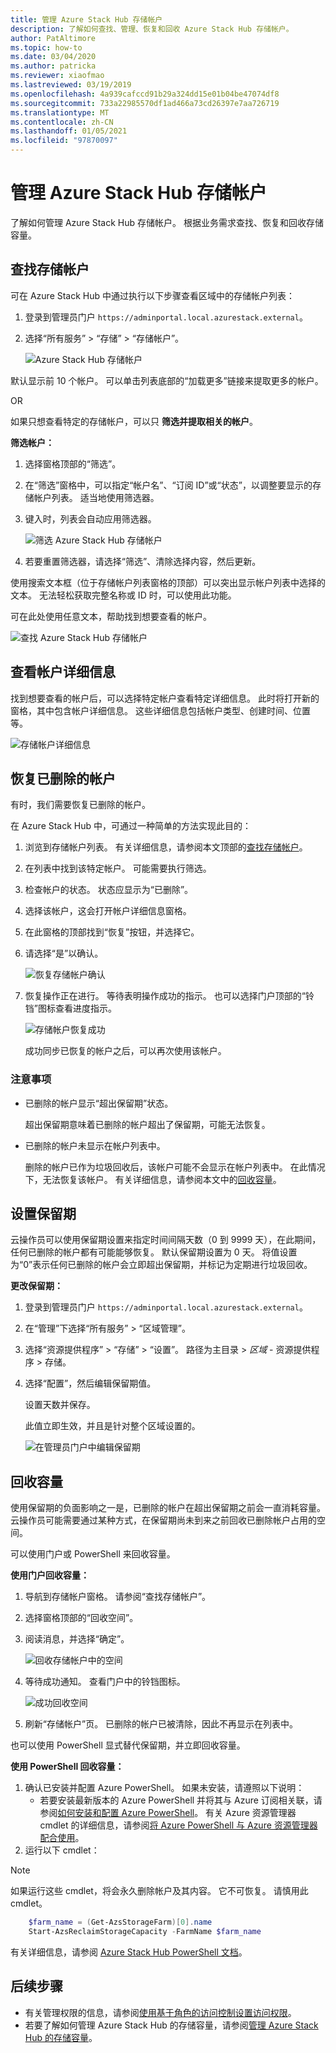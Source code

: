 ```yaml
---
title: 管理 Azure Stack Hub 存储帐户
description: 了解如何查找、管理、恢复和回收 Azure Stack Hub 存储帐户。
author: PatAltimore
ms.topic: how-to
ms.date: 03/04/2020
ms.author: patricka
ms.reviewer: xiaofmao
ms.lastreviewed: 03/19/2019
ms.openlocfilehash: 4a939cafccd91b29a324dd15e01b04be47074df8
ms.sourcegitcommit: 733a22985570df1ad466a73cd26397e7aa726719
ms.translationtype: MT
ms.contentlocale: zh-CN
ms.lasthandoff: 01/05/2021
ms.locfileid: "97870097"
---
```

# <a name="manage-azure-stack-hub-storage-accounts"></a>管理 Azure Stack Hub 存储帐户

了解如何管理 Azure Stack Hub 存储帐户。 根据业务需求查找、恢复和回收存储容量。

## <a name="find-a-storage-account"></a>查找存储帐户

可在 Azure Stack Hub 中通过执行以下步骤查看区域中的存储帐户列表：

1. 登录到管理员门户 `https://adminportal.local.azurestack.external`。

2. 选择“所有服务” > “存储” > “存储帐户”。  

   ![Azure Stack Hub 存储帐户](media/azure-stack-manage-storage-accounts/image4.png)

默认显示前 10 个帐户。 可以单击列表底部的“加载更多”链接来提取更多的帐户。

OR

如果只想查看特定的存储帐户，可以只 **筛选并提取相关的帐户**。

**筛选帐户：**

1. 选择窗格顶部的“筛选”。
2. 在“筛选”窗格中，可以指定“帐户名”、“订阅 ID”或“状态”，以调整要显示的存储帐户列表。   适当地使用筛选器。
3. 键入时，列表会自动应用筛选器。

    ![筛选 Azure Stack Hub 存储帐户](media/azure-stack-manage-storage-accounts/image5.png)

4. 若要重置筛选器，请选择“筛选”、清除选择内容，然后更新。

使用搜索文本框（位于存储帐户列表窗格的顶部）可以突出显示帐户列表中选择的文本。 无法轻松获取完整名称或 ID 时，可以使用此功能。

可在此处使用任意文本，帮助找到想要查看的帐户。

![查找 Azure Stack Hub 存储帐户](media/azure-stack-manage-storage-accounts/image6.png)

## <a name="look-at-account-details"></a>查看帐户详细信息
找到想要查看的帐户后，可以选择特定帐户查看特定详细信息。 此时将打开新的窗格，其中包含帐户详细信息。 这些详细信息包括帐户类型、创建时间、位置等。

![存储帐户详细信息](media/azure-stack-manage-storage-accounts/image7.png)

## <a name="recover-a-deleted-account"></a>恢复已删除的帐户
有时，我们需要恢复已删除的帐户。

在 Azure Stack Hub 中，可通过一种简单的方法实现此目的：

1. 浏览到存储帐户列表。 有关详细信息，请参阅本文顶部的[查找存储帐户](azure-stack-manage-storage-accounts.md)。
2. 在列表中找到该特定帐户。 可能需要执行筛选。
3. 检查帐户的状态。 状态应显示为“已删除”。
4. 选择该帐户，这会打开帐户详细信息窗格。
5. 在此窗格的顶部找到“恢复”按钮，并选择它。
6. 请选择“是”以确认。

   ![恢复存储帐户确认](media/azure-stack-manage-storage-accounts/image8.png)

7. 恢复操作正在进行。 等待表明操作成功的指示。 也可以选择门户顶部的“铃铛”图标查看进度指示。

   ![存储帐户恢复成功](media/azure-stack-manage-storage-accounts/image9.png)

   成功同步已恢复的帐户之后，可以再次使用该帐户。

### <a name="some-gotchas"></a>注意事项
* 已删除的帐户显示“超出保留期”状态。
  
  超出保留期意味着已删除的帐户超出了保留期，可能无法恢复。

* 已删除的帐户未显示在帐户列表中。
  
  删除的帐户已作为垃圾回收后，该帐户可能不会显示在帐户列表中。 在此情况下，无法恢复该帐户。 有关详细信息，请参阅本文中的[回收容量](#reclaim)。

## <a name="set-the-retention-period"></a>设置保留期
云操作员可以使用保留期设置来指定时间间隔天数（0 到 9999 天），在此期间，任何已删除的帐户都有可能能够恢复。 默认保留期设置为 0 天。 将值设置为“0”表示任何已删除的帐户会立即超出保留期，并标记为定期进行垃圾回收。

**更改保留期：**

1. 登录到管理员门户 `https://adminportal.local.azurestack.external`。
2. 在“管理”下选择“所有服务” > “区域管理”。
3. 选择“资源提供程序” > “存储” > “设置”。 路径为主目录 > *区域* - 资源提供程序 > 存储。
4. 选择“配置”，然后编辑保留期值。

   设置天数并保存。

   此值立即生效，并且是针对整个区域设置的。

   ![在管理员门户中编辑保留期](media/azure-stack-manage-storage-accounts/image10.png)

## <a name="reclaim-capacity"></a><a name="reclaim"></a>回收容量
使用保留期的负面影响之一是，已删除的帐户在超出保留期之前会一直消耗容量。 云操作员可能需要通过某种方式，在保留期尚未到来之前回收已删除帐户占用的空间。

可以使用门户或 PowerShell 来回收容量。

**使用门户回收容量：**
1. 导航到存储帐户窗格。 请参阅“查找存储帐户”。
2. 选择窗格顶部的“回收空间”。
3. 阅读消息，并选择“确定”。

    ![回收存储帐户中的空间](media/azure-stack-manage-storage-accounts/image11.png)

4. 等待成功通知。 查看门户中的铃铛图标。

    ![成功回收空间](media/azure-stack-manage-storage-accounts/image12.png)

5. 刷新“存储帐户”页。 已删除的帐户已被清除，因此不再显示在列表中。

也可以使用 PowerShell 显式替代保留期，并立即回收容量。

**使用 PowerShell 回收容量：**

1. 确认已安装并配置 Azure PowerShell。 如果未安装，请遵照以下说明： 
   * 若要安装最新版本的 Azure PowerShell 并将其与 Azure 订阅相关联，请参阅[如何安装和配置 Azure PowerShell](/powershell/azure/)。
   有关 Azure 资源管理器 cmdlet 的详细信息，请参阅[将 Azure PowerShell 与 Azure 资源管理器配合使用](/azure/azure-resource-manager/management/manage-resources-powershell)。
2. 运行以下 cmdlet：

> [!NOTE]  
> 如果运行这些 cmdlet，将会永久删除帐户及其内容。 它不可恢复。 请慎用此 cmdlet。

```powershell  
    $farm_name = (Get-AzsStorageFarm)[0].name
    Start-AzsReclaimStorageCapacity -FarmName $farm_name
```

有关详细信息，请参阅 [Azure Stack Hub PowerShell 文档](/powershell/azure/azure-stack/overview)。
 

## <a name="next-steps"></a>后续步骤

 - 有关管理权限的信息，请参阅[使用基于角色的访问控制设置访问权限](azure-stack-manage-permissions.md)。
 - 若要了解如何管理 Azure Stack Hub 的存储容量，请参阅[管理 Azure Stack Hub 的存储容量](azure-stack-manage-storage-shares.md)。